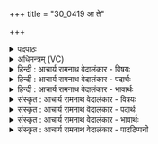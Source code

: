 +++
title = "30_0419 आ ते"

+++
<details><summary>पदपाठः</summary>

आ꣢। ते꣣। अग्ने। इधीमहि। द्युम꣡न्त꣢म्। दे꣣व। अज꣡र꣢म्। अ। ꣣ज꣡र꣢꣯म्। यत्। ह꣣। स्या꣢। ते꣣। प꣡नी꣢꣯यसी। स꣣मि꣢त्। स꣣म्। इ꣢त्। दी꣣द꣡य꣢ति। द्य꣡वि꣢꣯। इ꣡ष꣢꣯म्। स्तो꣣तृ꣡भ्यः꣢। आ। भ꣣र। ४१९।
</details>

<details><summary>अधिमन्त्रम् (VC)</summary>

- अग्निः
- वसुश्रुत आत्रेयः
- पङ्क्तिः
- पञ्चमः
- ऐन्द्रं काण्डम्
</details>

<details><summary>हिन्दी : आचार्य रामनाथ वेदालंकार - विषयः</summary>

प्रथम दो ऋचाओं का अग्नि देवता है। इस मन्त्र में अग्नि परमेश्वर के दिव्य प्रकाश की याचना है।
</details>

<details><summary>हिन्दी : आचार्य रामनाथ वेदालंकार - पदार्थः</summary>

पदार्थान्वयभाषाः -  हे (देव) सर्वप्रकाशक (अग्ने) अन्तर्यामी जगदीश्वर ! हम (ते) तेरे (द्युमन्तम्) दीप्तिमान्, (अजरम्) कभी जीर्ण न होनेवाले प्रकाश को (आ इधीमहि) हृदय में प्रदीप्त करें। (यत्) जो (ते) तेरी (स्या) वह प्रसिद्ध (पनीयसी) अतिशय स्तुतियोग्य (समित्) दीप्ति (द्यवि) सूर्य में (दीदयति) प्रकाशित है, उस (इषम्) व्याप्त दीप्ति को (स्तोतृभ्यः) हम स्तोताओं को भी (आ भर) प्रदान कर ॥१॥
</details>

<details><summary>हिन्दी : आचार्य रामनाथ वेदालंकार - भावार्थः</summary>

भावार्थभाषाः -  जो कुछ भी प्रकाशमान अग्नि, विद्युत्, चन्द्र, सूर्य, तारे आदि भूमि पर और आकाश में विद्यमान हैं, वे सब परमात्मा के ही प्रकाश से प्रकाशित हैं। उस प्रकाश से सब मनुष्यों को अपना आत्मा भी प्रकाशित करना चाहिए ॥१॥
</details>

<details><summary>संस्कृत : आचार्य रामनाथ वेदालंकार - विषयः</summary>

अथाद्ययोर्द्वयोः अग्निर्देवता। अग्नेः परमेश्वरस्य दिव्यं प्रकाशं प्रार्थयते।
</details>

<details><summary>संस्कृत : आचार्य रामनाथ वेदालंकार - पदार्थः</summary>

पदार्थान्वयभाषाः -  हे (देव) सर्वप्रकाशक (अग्ने) अन्तर्यामिन् जगदीश्वर ! वयम् (ते) तव (द्युमन्तम्) दीप्तिमन्तम् (अजरम्) जरावर्जितम् प्रकाशम् (आ इधीमहि) हृदये प्रदीपयेम। ञिइन्धी दीप्तौ धातोर्लिङि छान्दसं रूपम्। (यत्) या। अत्र ‘सुपां सुलुक्०’ इति सोर्लुक्। (ते) तव (स्या) सा प्रसिद्धा (पनीयसी) स्तुत्यतरा। पण व्यवहारे स्तुतौ च। पन्यते स्तूयते इति पना, ततोऽतिशायने ईयसुन् प्रत्ययः। (समित्) दीप्तिः (द्यवि) सूर्ये (दीदयति) प्रकाशते। दीदयतिः ज्वलतिकर्मा। निघं० १।१६। ताम् (इषम्) व्याप्तां दीप्तिम्। इष्यति व्याप्नोतीति इट्, ताम्। इष्यतेर्गत्यर्थात् क्विपि रूपम्। (स्तोतृभ्यः) स्तोत्रमुपहरद्भ्यः अस्मभ्यम् अपि (आ भर) आ हर ॥१॥२
</details>

<details><summary>संस्कृत : आचार्य रामनाथ वेदालंकार - भावार्थः</summary>

भावार्थभाषाः -  यत्किमपि प्रकाशमानं वह्निविद्युच्चन्द्रसूर्यतारादिकं भुवि दिवि च विद्यते तत्सर्वं परमात्मनः प्रकाशेनैव प्रकाशते। तेन प्रकाशेन सर्वैर्जनैः स्वात्मापि प्रकाशनीयः ॥१॥
</details>

<details><summary>संस्कृत : आचार्य रामनाथ वेदालंकार - पादटिप्पनी</summary>

टिप्पणी:   १. ऋ० ५।६।४। अथ० १८।४।८८ ऋषिः अथर्वा, ‘आ ते अग्न’, ‘यद्ध स्या’, ‘द्यवीषं’ इत्यत्र क्रमेण ‘आ त्वाग्न’, ‘यद् ध सा’, ‘द्यवि। इषं’ इति पाठः। साम० १०२२। २. ऋग्भाष्ये दयानन्दर्षिणायं मन्त्रोऽग्निविद्याविदो विदुषो विषये व्याख्यातः।
</details>